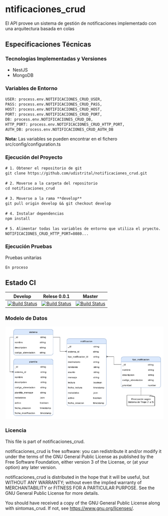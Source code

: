 # ntificaciones_crud
El API provee un sistema de gestión de notificaciones implementado con una arquitectura basada en colas

## Especificaciones Técnicas

### Tecnologías Implementadas y Versiones
- NestJS
- MongoDB

### Variables de Entorno
```
USER: process.env.NOTIFICACIONES_CRUD_USER,
PASS: process.env.NOTIFICACIONES_CRUD_PASS,
HOST: process.env.NOTIFICACIONES_CRUD_HOST,
PORT: process.env.NOTIFICACIONES_CRUD_PORT,
DB: process.env.NOTIFICACIONES_CRUD_DB,
HTTP_PORT: process.env.NOTIFICACIONES_CRUD_HTTP_PORT,
AUTH_DB: process.env.NOTIFICACIONES_CRUD_AUTH_DB 
```
**Nota:** Las variables se pueden encontrar en el fichero src/config/configuration.ts

### Ejecución del Proyecto 


```
# 1. Obtener el repositorio de git
git clone https://github.com/udistrital/notificaciones_crud.git

# 2. Moverse a la carpeta del repositorio 
cd notificaciones_crud

# 3. Moverse a la rama **develop**
git pull origin develop && git checkout develop

# 4. Instalar dependencias
npm install 

# 5. Alimentar todas las variables de entorno que utiliza el pryecto.
NOTIFICACIONES_CRUD_HTTP_PORT=8080... 

```
### Ejecución Pruebas 
Pruebas unitarias

```
En proceso
```
## Estado CI
| Develop | Relese 0.0.1 | Master |
| -- | -- | -- |
| [![Build Status](https://hubci.portaloas.udistrital.edu.co/api/badges/udistrital/notificaciones_crud/status.svg?ref=refs/heads/develop)](https://hubci.portaloas.udistrital.edu.co/udistrital/notificaciones_crud) | [![Build Status](https://hubci.portaloas.udistrital.edu.co/api/badges/udistrital/notificaciones_crud/status.svg?ref=refs/heads/release/0.0.1)](https://hubci.portaloas.udistrital.edu.co/udistrital/notificaciones_crud) | [![Build Status](https://hubci.portaloas.udistrital.edu.co/api/badges/udistrital/notificaciones_crud/status.svg)](https://hubci.portaloas.udistrital.edu.co/udistrital/notificaciones_crud) |

### Modelo de Datos
![Modelo de datos notificaciones](/database/notificaciones_crud.png)

### Licencia
This file is part of notificaciones_crud.

notificaciones_crud is free software: you can redistribute it and/or modify it under the terms of the GNU General Public License as published by the Free Software Foundation, either version 3 of the License, or (at your option) any later version.

notificaciones_crud is distributed in the hope that it will be useful, but WITHOUT ANY WARRANTY; without even the implied warranty of MERCHANTABILITY or FITNESS FOR A PARTICULAR PURPOSE. See the GNU General Public License for more details.

You should have received a copy of the GNU General Public License along with sintomas_crud. If not, see https://www.gnu.org/licenses/.
